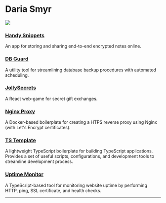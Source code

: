 # Daria Smyr
![](https://www.codewars.com/users/Daria%20Smyr/badges/large)

### <a href="https://handy.uxna.me" target="_new">Handy Snippets</a>
An app for storing and sharing end-to-end encrypted notes online. 

### <a href="https://github.com/dariasmyr/db-guard" target="_new">DB Guard</a>
A utility tool for streamlining database backup procedures with automated scheduling.

### <a href="https://jollysecrets.uxna.me" target="_new">JollySecrets</a>
A React web-game for secret gift exchanges.

### <a href="https://github.com/dariasmyr/nginx-proxy" target="_new">Nginx Proxy</a>
A Docker-based boilerplate for creating a HTPS reverse proxy using Nginx (with Let's Encrypt certificates).

### <a href="https://github.com/dariasmyr/ts-template" target="_new">TS Template</a>
A lightweight TypeScript boilerplate for building TypeScript applications. Provides a set of useful scripts, configurations, and development tools to streamline development process.

### <a href="https://github.com/dariasmyr/uptime-monitor" target="_new">Uptime Monitor</a>
A TypeScript-based tool for monitoring website uptime by performing HTTP, ping, SSL certificate, and health checks. 

---
